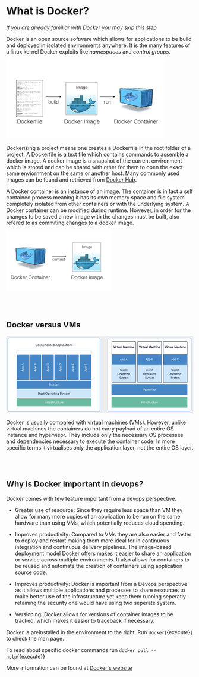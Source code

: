 
# What is Docker?
*If you are already familiar with Docker you may skip this step*

Docker is an open source software which allows for  applications to be build and deployed in isolated environments anywhere. It is the many features of a linux kernel Docker exploits like *namespaces* and *control groups*.

![](./assets/docker_overview.png)

Dockerizing a project means one creates a Dockerfile in the root folder of a project. A Dockerfile is a text file which contains commands to assemble a docker image. A docker image is a snapshot of the current environment which is stored and can be shared with other for them to open the exact same enviornment on the same or another host. Many commonly used images can be found and retrieved from [Docker Hub](https://hub.docker.com/). 

A Docker container is an instance of an image. The container is in fact a self contained process meaning it has its own memory space and file system completely isolated from other containers or with the underlying system. A Docker container can be modified during runtime. However, in order for the changes to be saved a new image with the changes must be built, also refered to as commiting changes to a docker image.

![](./assets/container_commit_image.png)

<br/><br/>
## Docker versus VMs
![](./assets/docker_vs_vm.png)

Docker is usually compared with virtual machines (VMs).
However, unlike virtual machines the containers do not carry payload of an entire OS instance and hypervisor. They include only the necessary OS processes and dependencies necessary to execute the container code. In more specific terms it virtualises only the application layer, not the entire OS layer. 

<br/><br/>

## Why is Docker important in devops?
Docker comes with few feature important from a devops perspective.

- Greater use of resource: Since they require less space than VM they allow for many more copies of an application to be run on the same hardware than using VMs, which potentially reduces cloud spending. 

- Improves productivity: Compared to VMs they are also easier and faster to deploy and restart making them more ideal for in continuous integration and continuous delivery pipelines. The image-based deployment model Docker offers makes it easier to share an application or service across multiple environments. It also allows for containers to be reused and automate the creation of containers using application source code.

-  Improves productivity: Docker is important from a Devops perspective as it allows multiple applications and processes to share resources to make better use of the infrastructure yet keep them running seperatly retaining the security one would have using two seperate system. 

- Versioning: Docker allows for versions of container images to be tracked, which makes it easier to traceback if necessary.


Docker is preinstalled in the environment to the right. Run `docker`{{execute}} to check the man page.

To read about specific docker commands run `docker pull --help`{{execute}}

More information can be found at [Docker's website](https://www.docker.com/)






